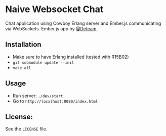# Naive Websocket Chat #

Chat application using Cowboy Erlang server and Ember.js communicating via
WebSockets.  Ember.js app by [@Deteam](https://github.com/deteam).

## Installation ##

- Make sure to have Erlang installed (tested with R15B02)
- `git submodule update --init`
- `make all`

## Usage ##

- Run server: `./dev/start`
- Go to `http://localhost:8080/index.html`

## License: ##

See the `LICENSE` file.
